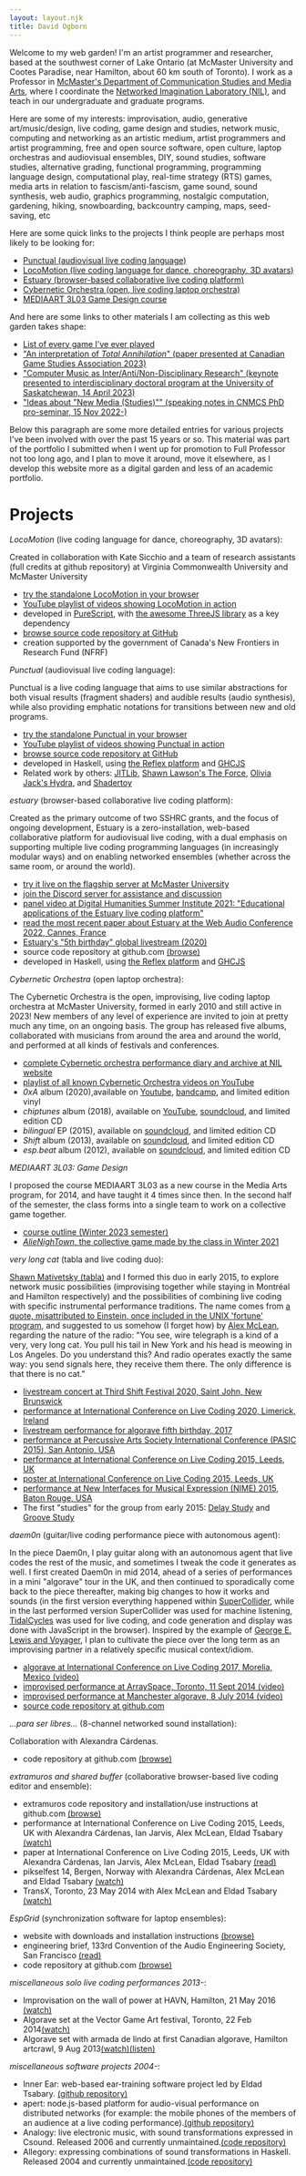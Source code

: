 ```yaml
---
layout: layout.njk
title: David Ogborn
---
```


Welcome to my web garden! I'm an artist programmer and researcher, based at the southwest corner of Lake Ontario (at McMaster University and Cootes Paradise, near Hamilton, about 60 km south of Toronto). I work as a Professor in [McMaster's Department of Communication Studies and Media Arts](https://csma.humanities.mcmaster.ca), where I coordinate the [Networked Imagination Laboratory (NIL)](https://nil.mcmaster.ca), and teach in our undergraduate and graduate programs.

Here are some of my interests: improvisation, audio, generative art/music/design, live coding, game design and studies, network music, computing and networking as an artistic medium, artist programmers and artist programming, free and open source software, open culture, laptop orchestras and audiovisual ensembles, DIY, sound studies, software studies, alternative grading, functional programming, programming language design, computational play, real-time strategy (RTS) games, media arts in relation to fascism/anti-fascism, game sound, sound synthesis, web audio, graphics programming, nostalgic computation, gardening, hiking, snowboarding, backcountry camping, maps, seed-saving, etc

Here are some quick links to the projects I think people are perhaps most likely to be looking for:

- [Punctual (audiovisual live coding language)](https://dktr0.github.io/Punctual)
- [LocoMotion (live coding language for dance, choreography, 3D avatars)](https://dktr0.github.io/LocoMotion)
- [Estuary (browser-based collaborative live coding platform)](https://estuary.mcmaster.ca)
- [Cybernetic Orchestra (open, live coding laptop orchestra)](https://nil.mcmaster.ca/cybOrch.html)
- [MEDIAART 3L03 Game Design course](/game-design-course/outline/index.html)

And here are some links to other materials I am collecting as this web garden takes shape:

- [List of every game I've ever played](/games/index.html)
- ["An interpretation of *Total Annihilation*" (paper presented at Canadian Game Studies Association 2023)](/total-annihilation-interpretation/index.html)
- ["Computer Music as Inter/Anti/Non-Disciplinary Research" (keynote presented to interdisciplinary doctoral program at the University of Saskatchewan, 14 April 2023)](/computer-music-inter-anti-non-disciplinary/index.html)
- ["Ideas about "New Media (Studies)"" (speaking notes in CNMCS PhD pro-seminar, 15 Nov 2022-)](/new-media/index.html)

Below this paragraph are some more detailed entries for various projects I've been involved with over the past 15 years or so. This material was part of the portfolio I submitted when I went up for promotion to Full Professor not too long ago, and I plan to move it around, move it elsewhere, as I develop this website more as a digital garden and less of an academic portfolio.

<h1 id="projects">Projects</h1>

<div class="entry">
<p><em>LocoMotion</em> (live coding language for dance, choreography, 3D avatars):</p>
<p>Created in collaboration with Kate Sicchio and a team of research assistants (full credits at github repository) at Virginia Commonwealth University and McMaster University</p>
<ul>
<li><a href="https://dktr0.github.io/LocoMotion">try the standalone LocoMotion in your browser</a></li>
<li><a href="https://www.youtube.com/playlist?list=PLz3wq0ad0gSYc0NhFG2ucAdnttFy5a99K">YouTube playlist of videos showing LocoMotion in action</a></li>
<li>developed in <a href="https://www.purescript.org/">PureScript</a>, with <a href="https://threejs.org">the awesome ThreeJS library</a> as a key dependency</li>
<li><a href="https://github.com/dktr0/LocoMotion.git">browse source code repository at GitHub</a></li>
<li>creation supported by the government of Canada's New Frontiers in Research Fund (NFRF)</li>
</ul>
</div>

<div class="entry">
<p><em>Punctual</em> (audiovisual live coding language):</p>
<p>Punctual is a live coding language that aims to use similar abstractions for both visual results (fragment shaders) and audible results (audio synthesis), while also providing emphatic notations for transitions between new and old programs.</p>
<ul>
<li><a href="https://dktr0.github.io/Punctual">try the standalone Punctual in your browser</a></li>
<li><a href="https://www.youtube.com/playlist?list=PLyEzdf4cdMMFUUldSqHd6ZipDYbiSJaIR">YouTube playlist of videos showing Punctual in action</a></li>
<li><a href="https://github.com/dktr0/Punctual.git">browse source code repository at GitHub</a></li>
<li>developed in Haskell, using <a href="https://github.com/reflex-frp/reflex-platform">the Reflex platform</a> and <a href="https://github.com/ghcjs/ghcjs">GHCJS</a></li>
<li>Related work by others: <a href="http://akustik.hfbk.net/sc/SuperColliderHelp/JITLib/JITLib.html">JITLib</a>, <a href="https://shawnlawson.github.io/The_Force/">Shawn Lawson's The Force</a>, <a href="https://hydra.ojack.xyz/">Olivia Jack's Hydra</a>, and <a href="https://www.shadertoy.com/">Shadertoy</a></li>
</ul>
</div>

<div class="entry">
<p><em>estuary</em> (browser-based collaborative live coding platform):</p>
<p>Created as the primary outcome of two SSHRC grants, and the focus of ongoing development, Estuary is a zero-installation, web-based collaborative platform for audiovisual live coding, with a dual emphasis on supporting multiple live coding programming languages (in increasingly modular ways) and on enabling networked ensembles (whether across the same room, or around the world).</p>
<ul>
<li><a href="https://estuary.mcmaster.ca">try it live on the flagship server at McMaster University</a></li>
<li><a href="https://discord.gg/snvFzkPtFr">join the Discord server for assistance and discussion</a></li>
<li><a href="https://www.youtube.com/watch?v=no9TN-TdGf4">panel video at Digital Humanities Summer Institute 2021: "Educational applications of the Estuary live coding platform"</a></li>
<li><a href="https://zenodo.org/record/6767377#.Y-zvkPdOkUE">read the most recent paper about Estuary at the Web Audio Conference 2022, Cannes, France</a></li>
<li><a href="https://www.youtube.com/watch?v=fd83R6gTgxY&t=24017s">Estuary's "5th birthday" global livestream (2020)</a></li>
<li>source code repository at github.com <a href="http://github.com/d0kt0r0/estuary.git">(browse)</a></li>
<li>developed in Haskell, using <a href="https://github.com/reflex-frp/reflex-platform">the Reflex platform</a> and <a href="https://github.com/ghcjs/ghcjs">GHCJS</a></li>
</ul>
</div>

<div class="entry">
<p><em>Cybernetic Orchestra</em> (open laptop orchestra):</p>
<p>The Cybernetic Orchestra is the open, improvising, live coding laptop orchestra at McMaster University, formed in early 2010 and still active in 2023! New members of any level of experience are invited to join at pretty much any time, on an ongoing basis. The group has released five albums, collaborated with musicians from around the area and around the world, and performed at all kinds of festivals and conferences.</p>
<ul>
<li><a href="https://nil.mcmaster.ca/cybOrch.html">complete Cybernetic orchestra performance diary and archive at NIL website</a></li>
<li><a href="https://www.youtube.com/playlist?list=PLyEzdf4cdMMHUpjp5nZ-r1AiaILd33-IG">playlist of all known Cybernetic Orchestra videos on YouTube</a></li>
<li><i>0xA</i> album (2020),available on <a href="https://www.youtube.com/watch?v=-iyJ8xOHZW4&list=PLz3wq0ad0gSbhRg2GGCvrZqBURZ1MjbCh">Youtube</a>, <a href="https://cyberneticorchestra.bandcamp.com/album/0xa-2">bandcamp</a>, and limited edition vinyl</li>
<li><i>chiptunes</i> album (2018), available on <a href="https://www.youtube.com/playlist?list=PLyEzdf4cdMME-1yWbjU2hoK8peYvy3I0p">YouTube</a>, <a href="https://soundcloud.com/cyberneticorchestra/sets/chiptunes">soundcloud</a>, and limited edition CD</li>
<li><i>bilingual</i> EP (2015), available on <a href="https://soundcloud.com/cyberneticorchestra/sets/bilingual">soundcloud</a>, and limited edition CD</li>
<li><i>Shift</i> album (2013), available on <a href="https://soundcloud.com/cyberneticorchestra/sets/shift">soundcloud</a>, and limited edition CD</li>
<li><i>esp.beat</i> album (2012), available on <a href="https://soundcloud.com/cyberneticorchestra/sets/esp-beat">soundcloud</a>, and limited edition CD</li>
</ul>
</div>

<div class="entry">
<p><em>MEDIAART 3L03: Game Design</em></p>
<p>I proposed the course MEDIAART 3L03 as a new course in the Media Arts program, for 2014, and have taught it 4 times since then. In the second half of the semester, the class forms into a single team to work on a collective game together.</p>
<ul>
<li><a href="/game-design-course/outline/index.html">course outline (Winter 2023 semester)</a></li>
<li><a href="https://dktr0.github.io/AlieNighTown/"><i>AlieNighTown</i>, the collective game made by the class in Winter 2021</a></li>
</ul>
</div>

<div class="entry">
<p><em>very long cat</em> (tabla and live coding duo):</p>
<p><a href="https://shawnmativetsky.com/">Shawn Mativetsky (tabla)</a> and I formed this duo in early 2015, to explore network music possibilities (improvising together while staying in Montréal and Hamilton respectively) and the possibilities of combining live coding with specific instrumental performance traditions. The name comes from <a href="https://quoteinvestigator.com/2012/02/24/telegraph-cat/">a quote, misattributed to Einstein, once included in the UNIX 'fortune' program</a>, and suggested to us somehow (I forget how) by <a href="https://yaxu.org">Alex McLean</a>, regarding the nature of the radio: "You see, wire telegraph is a kind of a very, very long cat.  You pull his tail in New York and his head is meowing in Los Angeles.  Do you understand this? And radio operates exactly the same way: you send signals here, they receive them there.  The only difference is that there is no cat."</p> 
<ul>
<li><a href="https://www.youtube.com/live/rz_w4VIvHv4?feature=share">livestream concert at Third Shift Festival 2020, Saint John, New Brunswick</a></li>
<li><a href="https://www.youtube.com/live/hH0KZ2rSLRA?feature=share&t=1183">performance at International Conference on Live Coding 2020, Limerick, Ireland</a></li>
<li><a href="https://www.youtube.com/watch?v=qAmP5HTCBQQ&amp;t=508s">livestream performance for algorave fifth birthday, 2017</a></li>
<li><a href="https://www.youtube.com/watch?v=ORcSretTXL4&amp;feature=youtu.be">performance at Percussive Arts Society International Conference (PASIC 2015), San Antonio, USA</a></li>
<li><a href="https://www.youtube.com/watch?v=4mXmKTh2axk">performance at International Conference on Live Coding 2015, Leeds, UK</a></li>
<li><a href="https://zenodo.org/record/19348#.Wkp_kktOnBI">poster at International Conference on Live Coding 2015, Leeds, UK</a></li>
<li><a href="https://www.youtube.com/watch?v=zWvKmqDkUw8">performance at New Interfaces for Musical Expression (NIME) 2015, Baton Rouge, USA</a></li>
<li>The first "studies" for the group from early 2015: <a href="https://www.youtube.com/watch?v=2gehI46oNvk">Delay Study</a> and <a href="https://www.youtube.com/watch?v=2i9CG2Ayl8A">Groove Study</a></li>
</ul>
</div>

<div class="entry">
<p><em>daem0n</em> (guitar/live coding performance piece with autonomous agent):</p>
<p>In the piece Daem0n, I play guitar along with an autonomous agent that live codes the rest of the music, and sometimes I tweak the code it generates as well. I first created Daem0n in mid 2014, ahead of a series of performances in a mini "algorave" tour in the UK, and then continued to sporadically come back to the piece thereafter, making big changes to how it works and sounds (in the first version everything happened within <a href="https://supercollider.github.io/">SuperCollider</a>, while in the last performed version SuperCollider was used for machine listening, <a href="http://tidalcycles.org/">TidalCycles</a> was used for live coding, and code generation and display was done with JavaScript in the browser). Inspired by the example of <a href="https://en.wikipedia.org/wiki/George_E._Lewis">George E. Lewis and Voyager</a>, I plan to cultivate the piece over the long term as an improvising partner in a relatively specific musical context/idiom.</p>
<ul>
<li><a href="https://www.youtube.com/watch?v=EcRtmWUdnx4">algorave at International Conference on Live Coding 2017, Morelia, Mexico (video)</a></li>
<li><a href="https://www.youtube.com/watch?v=IqLOWRV7yGU">improvised performance at ArraySpace, Toronto, 11 Sept 2014 (video)</a></li>
<li><a href="https://www.youtube.com/watch?v=bm8UzdVRMiQ">improvised performance at Manchester algorave, 8 July 2014 (video)</a></li>
<li><a href="http://github.com/d0kt0r0/daem0n.sc.git">source code repository at github.com</a></li>
</ul>
</div>

<div class="entry">
<p><em>…para ser libres…</em> (8-channel networked sound installation):</p>
<p>Collaboration with Alexandra Cárdenas.</p>
<ul>
<li>code repository at github.com <a href="https://github.com/d0kt0r0/ParaSerLibres">(browse)</a></li>
</ul>
</div>

<div class="entry">
<p><em>extramuros and shared buffer</em> (collaborative browser-based live coding editor and ensemble):</p>
<ul>
<li>extramuros code repository and installation/use instructions at github.com <a href="http://github.com/d0kt0r0/extramuros.git">(browse)</a></li>
<li>performance at International Conference on Live Coding 2015, Leeds, UK with Alexandra Cárdenas, Ian Jarvis, Alex McLean, Eldad Tsabary <a href="https://www.youtube.com/watch?v=mmmnDFSbB5o">(watch)</a></li>
<li>paper at International Conference on Live Coding 2015, Leeds, UK with Alexandra Cárdenas, Ian Jarvis, Alex McLean, Eldad Tsabary <a href="https://zenodo.org/record/19349#.Wkp_tUtOnBI">(read)</a></li>
<li>pikselfest 14, Bergen, Norway with Alexandra Cárdenas, Alex McLean and Eldad Tsabary <a href="https://www.youtube.com/watch?v=zLR02FQDqOM">(watch)</a></li>
<li>TransX, Toronto, 23 May 2014 with Alex McLean and Eldad Tsabary <a href="https://www.youtube.com/watch?v=8Ctyxe3Fm90">(watch)</a></li>
</ul>
</div>

<div class="entry">
<p><em>EspGrid</em> (synchronization software for laptop ensembles):</p>
<ul>
<li>website with downloads and installation instructions <a href="http://d0kt0r0.github.io/EspGrid/">(browse)</a></li>
<li>engineering brief, 133rd Convention of the Audio Engineering Society, San Francisco <a href="http://www.aes.org/e-lib/browse.cfm?elib=16625">(read)</a></li>
<li>code repository at github.com <a href="http://github.com/d0kt0r0/EspGrid.git">(browse)</a></li>
</ul>
</div>

<div class="entry">
<p><em>miscellaneous solo live coding performances 2013-</em>:</p>
<ul>
<li>Improvisation on the wall of power at HAVN, Hamilton, 21 May 2016 <a href="https://youtu.be/OKT_St6e6-s">(watch)</a></li>
<li>Algorave set at the Vector Game Art festival, Toronto, 22 Feb 2014<a href="https://www.youtube.com/watch?v=wAs6GYFJgoU">(watch)</a></li>
<li>Algorave set with armada de lindo at first Canadian algorave, Hamilton artcrawl, 9 Aug 2013<a href="https://www.youtube.com/watch?v=94ScVcSLkis">(watch)</a><a href="https://soundcloud.com/armadadelindo/hamilton-algorave-9-aug-2013">(listen)</a></li>
</ul>
</div>

<div class="entry">
<p><em>miscellaneous software projects 2004-</em>:</p>
<ul>
<li>Inner Ear: web-based ear-training software project led by Eldad Tsabary. <a href="https://github.com/d0kt0r0/InnerEar">(github repository)</a></a></li>
<li>apert: node.js-based platform for audio-visual performance on distributed networks (for example: the mobile phones of the members of an audience at a live coding performance).<a href="https://github.com/d0kt0r0/apert">(github repository)</a></li>
<li>Analogy: live electronic music, with sound transformations expressed in Csound. Released 2006 and currently unmaintained.<a href="http://analogy.sourceforge.net">(code repository)</a></li>
<li>Allegory: expressing combinations of sound transformations in Haskell. Released 2004 and currently unmaintained.<a href="http://allegory.sourceforge.net">(code repository)</a></li>
</ul>
</div>

